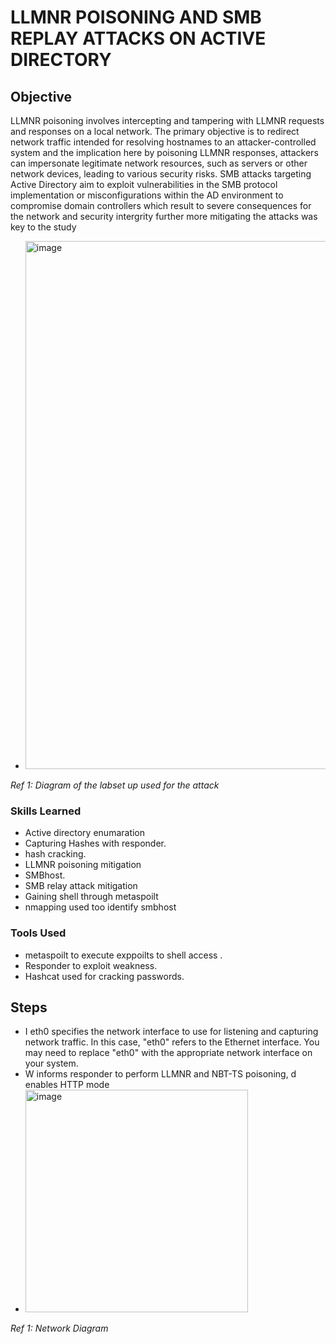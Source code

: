 
# LLMNR POISONING AND SMB REPLAY ATTACKS ON ACTIVE DIRECTORY

 
## Objective
 LLMNR poisoning involves intercepting and tampering with LLMNR requests and responses on a local network. The primary objective is to redirect network traffic intended for resolving hostnames to an attacker-controlled system and the implication here by poisoning LLMNR responses, attackers can impersonate legitimate network resources, such as servers or other network devices, leading to various security risks.
 SMB attacks targeting Active Directory aim to exploit vulnerabilities in the SMB protocol implementation or misconfigurations within the AD environment to compromise domain controllers which result to severe consequences for the network and security intergrity further more mitigating the attacks was key to the study
 - <img width="845" alt="image" src="https://github.com/chromosems/Attacking-active-Directory-with-LLMNR-poisoning-and-SMB-replay/assets/44053943/c45b1dd8-4e41-423b-95f7-fb844969b22f">
 *Ref 1:  Diagram of the labset up used for the attack*


### Skills Learned
- Active directory enumaration
- Capturing Hashes with responder.
- hash cracking.
- LLMNR poisoning mitigation
- SMBhost.
- SMB relay attack mitigation
- Gaining shell through metaspoilt
- nmapping used too identify smbhost

### Tools Used
- metaspoilt to execute exppoilts to shell access .
- Responder to exploit weakness.
- Hashcat used for cracking passwords.

## Steps
- I eth0 specifies the network interface to use for listening and capturing network traffic. In this case, "eth0" refers to the Ethernet interface. You may need to replace "eth0" with the appropriate network interface on your system.
- W informs responder to perform LLMNR and NBT-TS poisoning, d enables HTTP mode
- <img width="356" alt="image" src="https://github.com/chromosems/Attacking-active-Directory-with-LLMNR-poisoning-and-SMB-replay/assets/44053943/ede5e2bf-197c-4806-8b75-c197987e3ee2">
*Ref 1: Network Diagram*

